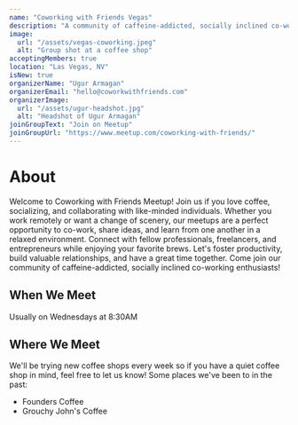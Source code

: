 ```yaml
---
name: "Coworking with Friends Vegas"
description: "A community of caffeine-addicted, socially inclined co-working enthusiasts"
image:
  url: "/assets/vegas-coworking.jpeg"
  alt: "Group shot at a coffee shop"
acceptingMembers: true
location: "Las Vegas, NV"
isNew: true
organizerName: "Ugur Armagan"
organizerEmail: "hello@coworkwithfriends.com"
organizerImage:
  url: "/assets/ugur-headshot.jpg"
  alt: "Headshot of Ugur Armagan"
joinGroupText: "Join on Meetup"
joinGroupUrl: "https://www.meetup.com/coworking-with-friends/"
---
```


# About

Welcome to Coworking with Friends Meetup! Join us if you love coffee, socializing, and collaborating with like-minded individuals. Whether you work remotely or want a change of scenery, our meetups are a perfect opportunity to co-work, share ideas, and learn from one another in a relaxed environment. Connect with fellow professionals, freelancers, and entrepreneurs while enjoying your favorite brews. Let's foster productivity, build valuable relationships, and have a great time together. Come join our community of caffeine-addicted, socially inclined co-working enthusiasts!

## When We Meet

Usually on Wednesdays at 8:30AM

## Where We Meet

We'll be trying new coffee shops every week so if you have a quiet coffee shop in mind, feel free to let us know! Some places we've been to in the past:

- Founders Coffee
- Grouchy John's Coffee
